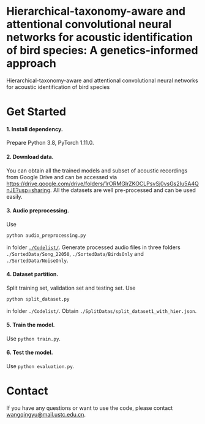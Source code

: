 # Hierarchical-taxonomy-aware and attentional convolutional neural networks for acoustic identification of bird species: A genetics-informed approach
Hierarchical-taxonomy-aware and attentional convolutional neural networks for acoustic identification of bird species

# Get Started
#### 1. Install dependency.
Prepare Python 3.8, PyTorch 1.11.0.
#### 2. Download data. 
You can obtain all the trained models and subset of acoustic recordings from Google Drive and can be accessed via https://drive.google.com/drive/folders/1rORMGIrZKOCLPsvSj0vsGs2Iu5A4QnJE?usp=sharing. All the datasets are well pre-processed and can be used easily.
#### 3. Audio preprocessing. 
Use
```python
python audio_preprocessing.py
```
in folder [`./Codelist/`](https://github.com/WanderQY/Hierarchical-taxonomy-aware-model/tree/main/Codelist). Generate processed audio files in three folders `./SortedData/Song_22050`, `./SortedData/BirdsOnly` and `./SortedData/NoiseOnly`.
#### 4. Dataset partition.
Split training set, validation set and testing set. Use 
```python
python split_dataset.py
```
in folder `./Codelist/`. Obtain `./SplitDatas/split_dataset1_with_hier.json`.
#### 5. Train the model. 
Use `python train.py`. 
#### 6. Test the model. 
Use `python evaluation.py`.
   
# Contact
If you have any questions or want to use the code, please contact wangqingyu@mail.ustc.edu.cn.

